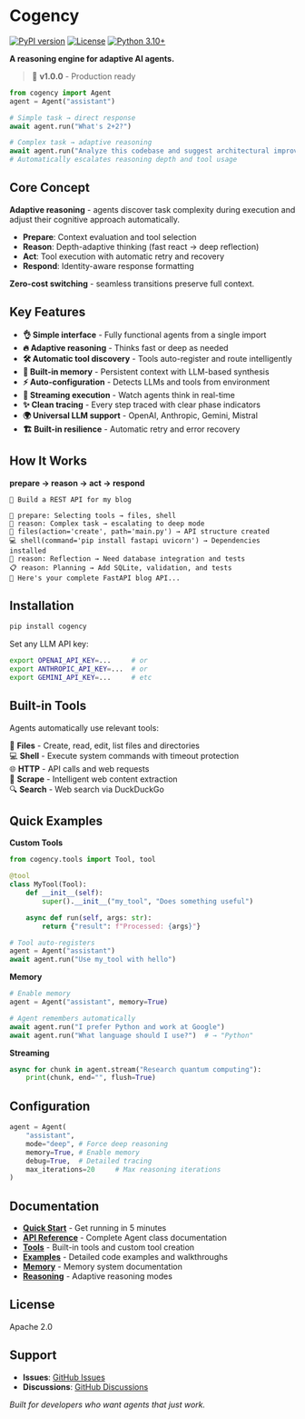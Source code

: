 # Cogency

[![PyPI version](https://badge.fury.io/py/cogency.svg)](https://badge.fury.io/py/cogency)
[![License](https://img.shields.io/badge/License-Apache_2.0-blue.svg)](https://opensource.org/licenses/Apache-2.0)
[![Python 3.10+](https://img.shields.io/badge/python-3.10+-blue.svg)](https://www.python.org/downloads/)

**A reasoning engine for adaptive AI agents.**

> 🎯 **v1.0.0** - Production ready

```python
from cogency import Agent
agent = Agent("assistant")

# Simple task → direct response
await agent.run("What's 2+2?")

# Complex task → adaptive reasoning
await agent.run("Analyze this codebase and suggest architectural improvements")
# Automatically escalates reasoning depth and tool usage
```

## Core Concept

**Adaptive reasoning** - agents discover task complexity during execution and adjust their cognitive approach automatically.

- **Prepare**: Context evaluation and tool selection
- **Reason**: Depth-adaptive thinking (fast react → deep reflection)
- **Act**: Tool execution with automatic retry and recovery
- **Respond**: Identity-aware response formatting

**Zero-cost switching** - seamless transitions preserve full context.

## Key Features

- **👌 Simple interface** - Fully functional agents from a single import
- **🔥 Adaptive reasoning** - Thinks fast or deep as needed
- **🛠️ Automatic tool discovery** - Tools auto-register and route intelligently
- **🧠 Built-in memory** - Persistent context with LLM-based synthesis
- **⚡️ Auto-configuration** - Detects LLMs and tools from environment
- **🌊 Streaming execution** - Watch agents think in real-time
- **✨ Clean tracing** - Every step traced with clear phase indicators
- **🌍 Universal LLM support** - OpenAI, Anthropic, Gemini, Mistral
- **🏗️ Built-in resilience** - Automatic retry and error recovery

## How It Works

**prepare → reason → act → respond**

```
👤 Build a REST API for my blog

🔧 prepare: Selecting tools → files, shell
🧠 reason: Complex task → escalating to deep mode
📁 files(action='create', path='main.py') → API structure created
💻 shell(command='pip install fastapi uvicorn') → Dependencies installed
🧠 reason: Reflection → Need database integration and tests
📋 reason: Planning → Add SQLite, validation, and tests
🤖 Here's your complete FastAPI blog API...
```

## Installation

```bash
pip install cogency
```

Set any LLM API key:

```bash
export OPENAI_API_KEY=...     # or
export ANTHROPIC_API_KEY=...  # or
export GEMINI_API_KEY=...     # etc
```

## Built-in Tools

Agents automatically use relevant tools:

📁 **Files** - Create, read, edit, list files and directories  
💻 **Shell** - Execute system commands with timeout protection  
🌐 **HTTP** - API calls and web requests  
📖 **Scrape** - Intelligent web content extraction  
🔍 **Search** - Web search via DuckDuckGo  

## Quick Examples

**Custom Tools**

```python
from cogency.tools import Tool, tool

@tool
class MyTool(Tool):
    def __init__(self):
        super().__init__("my_tool", "Does something useful")

    async def run(self, args: str):
        return {"result": f"Processed: {args}"}

# Tool auto-registers
agent = Agent("assistant")
await agent.run("Use my_tool with hello")
```

**Memory**

```python
# Enable memory
agent = Agent("assistant", memory=True)

# Agent remembers automatically
await agent.run("I prefer Python and work at Google")
await agent.run("What language should I use?")  # → "Python"
```

**Streaming**

```python
async for chunk in agent.stream("Research quantum computing"):
    print(chunk, end="", flush=True)
```

## Configuration

```python
agent = Agent(
    "assistant",
    mode="deep", # Force deep reasoning
    memory=True, # Enable memory
    debug=True,  # Detailed tracing
    max_iterations=20     # Max reasoning iterations
)
```

## Documentation

- **[Quick Start](docs/quickstart.md)** - Get running in 5 minutes
- **[API Reference](docs/api.md)** - Complete Agent class documentation
- **[Tools](docs/tools.md)** - Built-in tools and custom tool creation
- **[Examples](docs/examples.md)** - Detailed code examples and walkthroughs
- **[Memory](docs/memory.md)** - Memory system documentation
- **[Reasoning](docs/reasoning.md)** - Adaptive reasoning modes

## License

Apache 2.0

## Support

- **Issues**: [GitHub Issues](https://github.com/iteebz/cogency/issues)
- **Discussions**: [GitHub Discussions](https://github.com/iteebz/cogency/discussions)

*Built for developers who want agents that just work.*